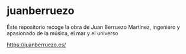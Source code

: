 # juanberruezo

Éste repositorio recoge la obra de Juan Berruezo Martínez, ingeniero y apasionado de la música, el mar y el universo


https://juanberruezo.es/